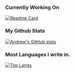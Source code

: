 ### Currently Working On

[![Readme Card](https://github-readme-stats.vercel.app/api/pin/?username=anuraghazra&repo=github-readme-stats&theme=github_dark)](https://github.com/anuraghazra/github-readme-stats)

### My Github Stats
[![Andrew's GitHub stats](https://github-readme-stats.vercel.app/api?username=AndrewMommers&show_icons=true&theme=github_dark)](https://github.com/anuraghazra/github-readme-stats)

### Most Languages I write in.

[![Top Langs](https://github-readme-stats.vercel.app/api/top-langs/?username=AndrewMommers&layout=compact&theme=github_dark)](https://github.com/anuraghazra/github-readme-stats)
